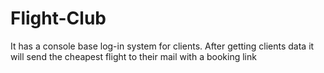 # Flight-Club
It has a console base log-in system for clients. After getting clients data it will send the cheapest flight to their mail with a booking link
